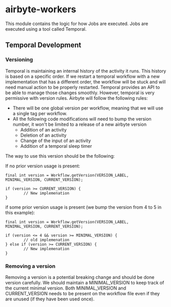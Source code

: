 # airbyte-workers

This module contains the logic for how Jobs are executed. Jobs are executed using a tool called Temporal.

## Temporal Development

### Versioning

Temporal is maintaining an internal history of the activity it runs. This history is based on a specific order. If we restart a temporal workflow with
a new implementation that has a different order, the workflow will be stuck and will need manual action to be properly restarted. Temporal provides
an API to be able to manage those changes smoothly. However, temporal is very permissive with version rules. Airbyte will follow
the following rules:

- There will be one global version per workflow, meaning that we will use a single tag per workflow.
- All the following code modifications will need to bump the version number, it won't be limited to a release of a new airbyte version
    - Addition of an activity
    - Deletion of an activity
    - Change of the input of an activity
    - Addition of a temporal sleep timer

The way to use this version should be the following:

If no prior version usage is present:

```
final int version = Workflow.getVersion(VERSION_LABEL, MINIMAL_VERSION, CURRENT_VERSION);

if (version >= CURRENT_VERSION) {
        // New implemenation
}
```

if some prior version usage is present (we bump the version from 4 to 5 in this example):

```
final int version = Workflow.getVersion(VERSION_LABEL, MINIMAL_VERSION, CURRENT_VERSION);

if (version <= 4 && version >= MINIMAL_VERSION) {
        // old implemenation
} else if (version >= CURRENT_VERSION) {
        // New implemenation
}
```

### Removing a version

Removing a version is a potential breaking change and should be done version carefully. We should maintain a MINIMAL_VERSION to keep track of the
current minimal version. Both MINIMAL_VERSION and CURRENT_VERSION needs to be present on the workflow file even if they are unused (if they have been
used once).
